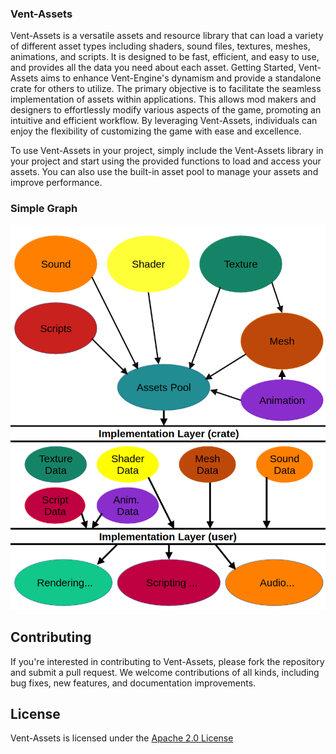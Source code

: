 ### Vent-Assets

Vent-Assets is a versatile assets and resource library that can load a variety of different asset types including shaders, sound files, textures, meshes, animations, and scripts. It is designed to be fast, efficient, and easy to use, and provides all the data you need about each asset.
Getting Started,
Vent-Assets aims to enhance Vent-Engine's dynamism and provide a standalone crate for others to utilize. The primary objective is to facilitate the seamless implementation of assets within applications.
This allows mod makers and designers to effortlessly modify various aspects of the game, promoting an intuitive and efficient workflow. By leveraging Vent-Assets, individuals can enjoy the flexibility of customizing the game with ease and excellence.

To use Vent-Assets in your project, simply include the Vent-Assets library in your project and start using the provided functions to load and access your assets. You can also use the built-in asset pool to manage your assets and improve performance.

### Simple Graph

![Image](docs/simple_graph.png)

## Contributing

If you're interested in contributing to Vent-Assets, please fork the repository and submit a pull request. We welcome
contributions of all kinds, including bug fixes, new features, and documentation improvements.

## License

Vent-Assets is licensed under the [Apache 2.0 License](../../LICENSE)
